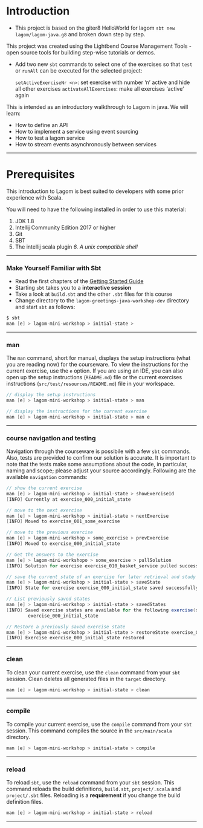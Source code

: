 # Introduction

* This project is based on the giter8 HelloWorld for lagom `sbt new lagom/lagom-java.g8` and broken down step by step.

This project was created using the Lightbend Course Management Tools - open source tools for building step-wise tutorials or demos. 

- Add two new `sbt` commands to select one of the exercises so that `test` or `runAll`
  can be executed for the selected project:
 
  `setActiveExerciseNr <n>`: set exercise with number ‘n’ active and hide all other exercises
  `activateAllExercises`: make all exercises ‘active’ again

This is intended as an introductory walkthrough to Lagom in java.  We will learn:
* How to define an API
* How to implement a service using event sourcing
* How to test a lagom service
* How to stream events asynchronously between services

---

# Prerequisites #

This introduction to Lagom is best suited to developers with some prior experience with Scala.

You will need to have the following installed in order to use this material:
1. JDK 1.8 
2. Intellij Community Edition 2017 or higher
3. Git
4. SBT
5. The intellij scala plugin
*6. A unix compatible shell*

---

### Make Yourself Familiar with Sbt

- Read the first chapters of the [Getting Started Guide](http://www.scala-sbt.org/release/tutorial/index.html)
- Starting `sbt` takes you to a **interactive session**
- Take a look at `build.sbt` and the other `.sbt` files for this course
- Change directory to the `lagom-greetings-java-workshop-dev` directory and start `sbt` as follows:

```scala
$ sbt
man [e] > lagom-mini-workshop > initial-state >
```

---

### man

The `man` command, short for manual, displays the setup instructions (what you are reading now) for the courseware. To view the instructions for the current exercise, use the `e` option. If you are using an IDE, you can also open up the setup instructions (`README.md`) file or the current exercises instructions (`src/test/resources/README.md`) file in your workspace.

```scala
// display the setup instructions
man [e] > lagom-mini-workshop > initial-state > man

// display the instructions for the current exercise
man [e] > lagom-mini-workshop > initial-state > man e
```

---

### course navigation and testing

Navigation through the courseware is possibile with a few `sbt` commands. Also, tests are provided to confirm our solution is accurate. It is important to note that the tests make some assumptions about the code, in particular, naming and scope; please adjust your source accordingly. Following are the available `navigation` commands:

```scala
// show the current exercise
man [e] > lagom-mini-workshop > initial-state > showExerciseId
[INFO] Currently at exercise_000_initial_state

// move to the next exercise
man [e] > lagom-mini-workshop > initial-state > nextExercise
[INFO] Moved to exercise_001_some_exercise

// move to the previous exercise
man [e] > lagom-mini-workshop > some_exercise > prevExercise
[INFO] Moved to exercise_000_initial_state

// Get the answers to the exercise
man [e] > lagom-mini-workshopo > some_exercise > pullSolution
[INFO] Solution for exercise exercise_010_basket_service pulled successfully

// save the current state of an exercise for later retrieval and study
man [e] > lagom-mini-workshop > initial-state > saveState
[INFO] State for exercise exercise_000_initial_state saved successfully

// List previously saved states
man [e] > lagom-mini-workshop > initial-state > savedStates
[INFO] Saved exercise states are available for the following exercise(s):
        exercise_000_initial_state

// Restore a previously saved exercise state
man [e] > lagom-mini-workshop > initial-state > restoreState exercise_000_initial_state
[INFO] Exercise exercise_000_initial_state restored
```

---

### clean

To clean your current exercise, use the `clean` command from your `sbt` session. Clean deletes all generated files in the `target` directory.

```scala
man [e] > lagom-mini-workshop > initial-state > clean
```

---

### compile

To compile your current exercise, use the `compile` command from your `sbt` session. This command compiles the source in the `src/main/scala` directory.

```scala
man [e] > lagom-mini-workshop > initial-state > compile
```

---

### reload

To reload `sbt`, use the `reload` command from your `sbt` session. This command reloads the build definitions, `build.sbt`, `project/.scala` and `project/.sbt` files. Reloading is a **requirement** if you change the build definition files.

```scala
man [e] > lagom-mini-workshop > initial-state > reload
```


---
